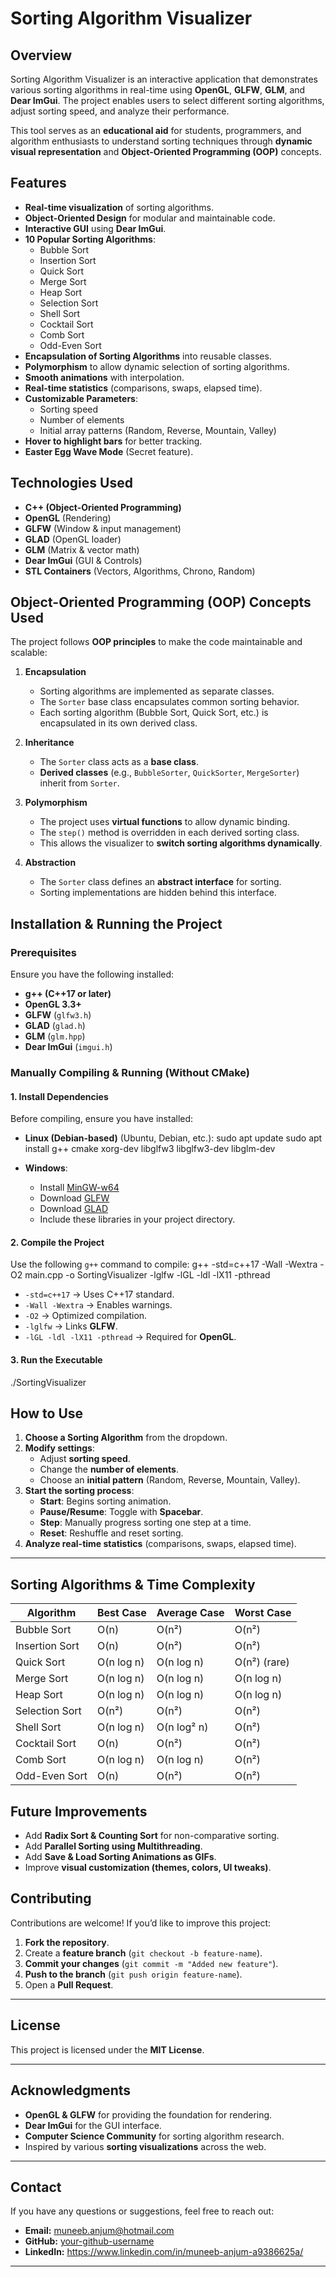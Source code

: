 # Sorting Algorithm Visualizer

## Overview
Sorting Algorithm Visualizer is an interactive application that demonstrates various sorting algorithms in real-time using **OpenGL**, **GLFW**, **GLM**, and **Dear ImGui**. The project enables users to select different sorting algorithms, adjust sorting speed, and analyze their performance.

This tool serves as an **educational aid** for students, programmers, and algorithm enthusiasts to understand sorting techniques through **dynamic visual representation** and **Object-Oriented Programming (OOP)** concepts.

## Features
- **Real-time visualization** of sorting algorithms.
- **Object-Oriented Design** for modular and maintainable code.
- **Interactive GUI** using **Dear ImGui**.
- **10 Popular Sorting Algorithms**:
  - Bubble Sort
  - Insertion Sort
  - Quick Sort
  - Merge Sort
  - Heap Sort
  - Selection Sort
  - Shell Sort
  - Cocktail Sort
  - Comb Sort
  - Odd-Even Sort
- **Encapsulation of Sorting Algorithms** into reusable classes.
- **Polymorphism** to allow dynamic selection of sorting algorithms.
- **Smooth animations** with interpolation.
- **Real-time statistics** (comparisons, swaps, elapsed time).
- **Customizable Parameters**:
  - Sorting speed
  - Number of elements
  - Initial array patterns (Random, Reverse, Mountain, Valley)
- **Hover to highlight bars** for better tracking.
- **Easter Egg Wave Mode** (Secret feature).

## Technologies Used
- **C++ (Object-Oriented Programming)**
- **OpenGL** (Rendering)
- **GLFW** (Window & input management)
- **GLAD** (OpenGL loader)
- **GLM** (Matrix & vector math)
- **Dear ImGui** (GUI & Controls)
- **STL Containers** (Vectors, Algorithms, Chrono, Random)


## Object-Oriented Programming (OOP) Concepts Used
The project follows **OOP principles** to make the code maintainable and scalable:

1. **Encapsulation**  
   - Sorting algorithms are implemented as separate classes.
   - The `Sorter` base class encapsulates common sorting behavior.
   - Each sorting algorithm (Bubble Sort, Quick Sort, etc.) is encapsulated in its own derived class.

2. **Inheritance**  
   - The `Sorter` class acts as a **base class**.
   - **Derived classes** (e.g., `BubbleSorter`, `QuickSorter`, `MergeSorter`) inherit from `Sorter`.

3. **Polymorphism**  
   - The project uses **virtual functions** to allow dynamic binding.
   - The `step()` method is overridden in each derived sorting class.
   - This allows the visualizer to **switch sorting algorithms dynamically**.

4. **Abstraction**  
   - The `Sorter` class defines an **abstract interface** for sorting.
   - Sorting implementations are hidden behind this interface.


## Installation & Running the Project
### Prerequisites
Ensure you have the following installed:
- **g++ (C++17 or later)**
- **OpenGL 3.3+**
- **GLFW** (`glfw3.h`)
- **GLAD** (`glad.h`)
- **GLM** (`glm.hpp`)
- **Dear ImGui** (`imgui.h`)

### Manually Compiling & Running (Without CMake)

#### **1. Install Dependencies**
Before compiling, ensure you have installed:
- **Linux (Debian-based)** (Ubuntu, Debian, etc.):
  sudo apt update
  sudo apt install g++ cmake xorg-dev libglfw3 libglfw3-dev libglm-dev
  
- **Windows**:  
  - Install [MinGW-w64](https://www.mingw-w64.org/)
  - Download [GLFW](https://www.glfw.org/)
  - Download [GLAD](https://glad.dav1d.de/)
  - Include these libraries in your project directory.

#### **2. Compile the Project**
Use the following `g++` command to compile:
g++ -std=c++17 -Wall -Wextra -O2 main.cpp -o SortingVisualizer -lglfw -lGL -ldl -lX11 -pthread

- `-std=c++17` → Uses C++17 standard.
- `-Wall -Wextra` → Enables warnings.
- `-O2` → Optimized compilation.
- `-lglfw` → Links **GLFW**.
- `-lGL -ldl -lX11 -pthread` → Required for **OpenGL**.

#### **3. Run the Executable**
./SortingVisualizer

## How to Use
1. **Choose a Sorting Algorithm** from the dropdown.
2. **Modify settings**:
   - Adjust **sorting speed**.
   - Change the **number of elements**.
   - Choose an **initial pattern** (Random, Reverse, Mountain, Valley).
3. **Start the sorting process**:
   - **Start**: Begins sorting animation.
   - **Pause/Resume**: Toggle with **Spacebar**.
   - **Step**: Manually progress sorting one step at a time.
   - **Reset**: Reshuffle and reset sorting.
4. **Analyze real-time statistics** (comparisons, swaps, elapsed time).

---

## Sorting Algorithms & Time Complexity

| Algorithm       | Best Case  | Average Case | Worst Case  |
|-----------------|------------|--------------|-------------|
| Bubble Sort     | O(n)       | O(n²)        | O(n²)       |
| Insertion Sort  | O(n)       | O(n²)        | O(n²)       |
| Quick Sort      | O(n log n) | O(n log n)   | O(n²) (rare)|
| Merge Sort      | O(n log n) | O(n log n)   | O(n log n)  |
| Heap Sort       | O(n log n) | O(n log n)   | O(n log n)  |
| Selection Sort  | O(n²)      | O(n²)        | O(n²)       |
| Shell Sort      | O(n log n) | O(n log² n)  | O(n²)       |
| Cocktail Sort   | O(n)       | O(n²)        | O(n²)       |
| Comb Sort       | O(n log n) | O(n log n)   | O(n²)       |
| Odd-Even Sort   | O(n)       | O(n²)        | O(n²)       |

## Future Improvements
- Add **Radix Sort & Counting Sort** for non-comparative sorting.
- Add **Parallel Sorting using Multithreading**.
- Add **Save & Load Sorting Animations as GIFs**.
- Improve **visual customization (themes, colors, UI tweaks)**.

## Contributing
Contributions are welcome! If you’d like to improve this project:
1. **Fork the repository**.
2. Create a **feature branch** (`git checkout -b feature-name`).
3. **Commit your changes** (`git commit -m "Added new feature"`).
4. **Push to the branch** (`git push origin feature-name`).
5. Open a **Pull Request**.

---

## License
This project is licensed under the **MIT License**.

---

## Acknowledgments
- **OpenGL & GLFW** for providing the foundation for rendering.
- **Dear ImGui** for the GUI interface.
- **Computer Science Community** for sorting algorithm research.
- Inspired by various **sorting visualizations** across the web.

---

## Contact
If you have any questions or suggestions, feel free to reach out:
- **Email:** muneeb.anjum@hotmail.com
- **GitHub:** [your-github-username](https://github.com/YOUR_USERNAME)
- **LinkedIn:** https://www.linkedin.com/in/muneeb-anjum-a9386625a/

---
